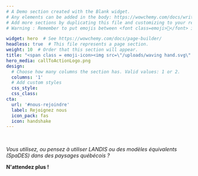 ```yaml
---
# A Demo section created with the Blank widget.
# Any elements can be added in the body: https://wowchemy.com/docs/writing-markdown-latex/
# Add more sections by duplicating this file and customizing to your requirements.
# Warning : Remember to put emojis between <font class=emoji>👋</font> in order to make emojis compatible with old browsers.

widget: hero  # See https://wowchemy.com/docs/page-builder/
headless: true  # This file represents a page section.
weight: 10  # Order that this section will appear.
title: "<span class = emoji-icon><img src=\"/uploads/waving hand.svg\" /></span> Bienvue chez le LANDIS Hub Québec !"
hero_media: callToActionLogo.png
design:
  # Choose how many columns the section has. Valid values: 1 or 2.
  columns: '1'
  # Add custom styles
  css_style:
  css_class:
cta:
  url: '#nous-rejoindre'
  label: Rejoignez nous
  icon_pack: fas
  icon: handshake
---
```


<br>

*Vous utilisez, ou pensez à utiliser LANDIS ou des modèles équivalents (SpaDES) dans des paysages québécois ?*

**N'attendez plus !**